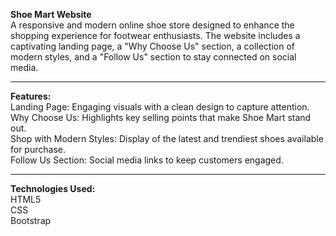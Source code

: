 <b>Shoe Mart Website </b><br/>
A responsive and modern online shoe store designed to enhance the shopping experience for footwear enthusiasts. The website includes a captivating landing page, a "Why Choose Us" section, a collection of modern styles, and a "Follow Us" section to stay connected on social media.
<hr/>
<b>Features:</b> <br/>
Landing Page: Engaging visuals with a clean design to capture attention. <br/>
Why Choose Us: Highlights key selling points that make Shoe Mart stand out. <br/>
Shop with Modern Styles: Display of the latest and trendiest shoes available for purchase. <br/>
Follow Us Section: Social media links to keep customers engaged.<br/>
<hr/>
<b>Technologies Used:</b> <br/>
HTML5 <br/>
CSS <br/>
Bootstrap <br/>
